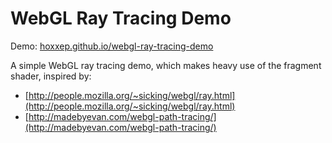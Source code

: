 WebGL Ray Tracing Demo
======================

Demo: [hoxxep.github.io/webgl-ray-tracing-demo](http://hoxxep.github.io/webgl-ray-tracing-demo)

A simple WebGL ray tracing demo, which makes heavy use of the fragment shader, inspired by:

- [http://people.mozilla.org/~sicking/webgl/ray.html](http://people.mozilla.org/~sicking/webgl/ray.html)
- [http://madebyevan.com/webgl-path-tracing/](http://madebyevan.com/webgl-path-tracing/)
